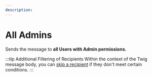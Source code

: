 ```yaml
---
description:
---
```


# All Admins

Sends the message to **all Users with Admin permissions.**

:::tip Additional Filtering of Recipients
Within the context of the Twig message body, you can [skip a recipient](/messages/skip) if they don't meet certain conditions.
:::
